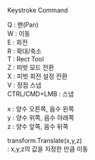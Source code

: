 Keystroke Command 
     
Q : 팬(Pan)    
W : 이동    
E : 회전    
R : 확대/축소    
T : Rect Tool   
Z : 피벗 모드 전환    
X : 피벗 회전 설정 전환   
V : 정점 스냅    
CTRL/CMD+LMB : 스냅   

x : 양수 오른쪽, 음수 왼쪽   
y : 양수 위쪽, 음수 아래쪽   
z : 양수 앞쪽, 음수 뒤쪽   

transform.Translate(x,y,z)  
: x,y,z의 값을 지정한 만큼 이동   
